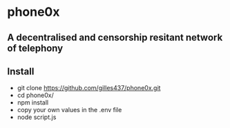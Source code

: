 
# phone0x
## A decentralised and censorship resitant network of telephony 

## Install

- git clone https://github.com/gilles437/phone0x.git
- cd phone0x/
- npm install
- copy your own values in the .env file
- node script.js

